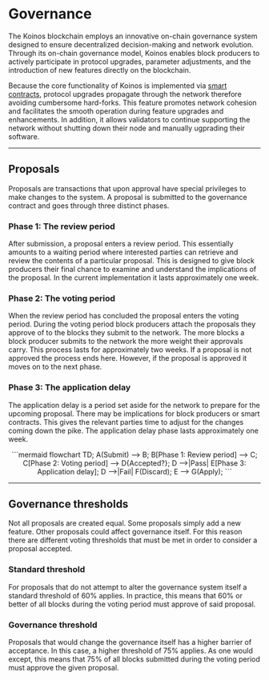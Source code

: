 # Governance
The Koinos blockchain employs an innovative on-chain governance system designed to ensure decentralized decision-making and network evolution. Through its on-chain governance model, Koinos enables block producers to actively participate in protocol upgrades, parameter adjustments, and the introduction of new features directly on the blockchain.

Because the core functionality of Koinos is implemented via [smart contracts](smart-contracts.md), protocol upgrades propagate through the network therefore avoiding cumbersome hard-forks. This feature promotes network cohesion and facilitates the smooth operation during feature upgrades and enhancements. In addition, it allows validators to continue supporting the network without shutting down their node and manually ugprading their software.

---
## Proposals
Proposals are transactions that upon approval have special privileges to make changes to the system. A proposal is submitted to the governance contract and goes through three distinct phases.

### Phase 1: The review period
After submission, a proposal enters a review period. This essentially amounts to a waiting period where interested parties can retrieve and review the contents of a particular proposal. This is designed to give block producers their final chance to examine and understand the implications of the proposal. In the current implementation it lasts approximately one week.

### Phase 2: The voting period
When the review period has concluded the proposal enters the voting period. During the voting period block producers attach the proposals they approve of to the blocks they submit to the network. The more blocks a block producer submits to the network the more weight their approvals carry. This process lasts for approximately two weeks. If a proposal is not approved the process ends here. However, if the proposal is approved it moves on to the next phase.

### Phase 3: The application delay
The application delay is a period set aside for the network to prepare for the upcoming proposal. There may be implications for block producers or smart contracts. This gives the relevant parties time to adjust for the changes coming down the pike. The application delay phase lasts approximately one week.

<center>
```mermaid
flowchart TD;
A(Submit) --> B;
B[Phase 1: Review period] --> C;
C[Phase 2: Voting period] --> D{Accepted?};
D -->|Pass| E[Phase 3: Application delay];
D -->|Fail| F(Discard);
E --> G(Apply);
```
</center>

---
## Governance thresholds
Not all proposals are created equal. Some proposals simply add a new feature. Other proposals could affect governance itself. For this reason there are different voting thresholds that must be met in order to consider a proposal accepted.

### Standard threshold
For proposals that do not attempt to alter the governance system itself a standard threshold of 60% applies. In practice, this means that 60% or better of all blocks during the voting period must approve of said proposal.

### Governance threshold
Proposals that would change the governance itself has a higher barrier of acceptance. In this case, a higher threshold of 75% applies. As one would except, this means that 75% of all blocks submitted during the voting period must approve the given proposal.